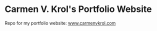 Carmen V. Krol's Portfolio Website
=============

Repo for my portfolio website: <a href="http://www.carmenvkrol.com">www.carmenvkrol.com</a>





